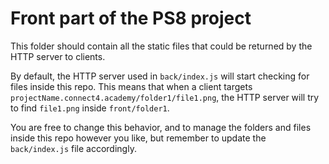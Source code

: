 # Front part of the PS8 project

This folder should contain all the static files that could be returned by the HTTP server to clients.

By default, the HTTP server used in `back/index.js` will start checking for files inside this repo.
This means that when a client targets `projectName.connect4.academy/folder1/file1.png`, 
the HTTP server will try to find `file1.png` inside `front/folder1`.

You are free to change this behavior, and to manage the folders and files inside this repo however you like, 
but remember to update the `back/index.js` file accordingly.